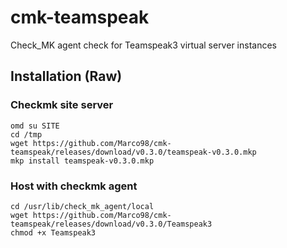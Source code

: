 # cmk-teamspeak

Check_MK agent check for Teamspeak3 virtual server instances

## Installation (Raw)

### Checkmk site server

```shell
omd su SITE
cd /tmp
wget https://github.com/Marco98/cmk-teamspeak/releases/download/v0.3.0/teamspeak-v0.3.0.mkp
mkp install teamspeak-v0.3.0.mkp
```

### Host with checkmk agent

```shell
cd /usr/lib/check_mk_agent/local
wget https://github.com/Marco98/cmk-teamspeak/releases/download/v0.3.0/Teamspeak3
chmod +x Teamspeak3
```
